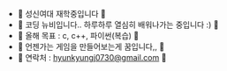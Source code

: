 - 🖤 성신여대 재학중입니다 🖤
- 🖤 코딩 뉴비입니다.. 하루하루 열심히 배워나가는 중입니다 :) 🖤
- 🖤 올해 목표 : c, c++, 파이썬(복습) 🖤
- 🖤 언젠가는 게임을 만들어보는게 꿈입니다,, 🖤
- 🖤 연락처 : hyunkyungj0730@gmail.com 🖤

<!---
imNaNye/imNaNye is a ✨ special ✨ repository because its `README.md` (this file) appears on your GitHub profile.
You can click the Preview link to take a look at your changes.
--->
